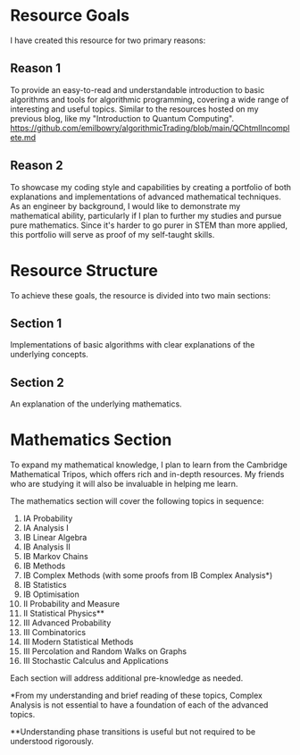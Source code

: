 # Resource Goals

I have created this resource for two primary reasons:

## Reason 1

To provide an easy-to-read and understandable introduction to basic algorithms and tools for algorithmic programming, covering a wide range of interesting and useful topics. Similar to the resources hosted on my previous blog, like my "Introduction to Quantum Computing".  https://github.com/emilbowry/algorithmicTrading/blob/main/QChtmlIncomplete.md

## Reason 2

To showcase my coding style and capabilities by creating a portfolio of both explanations and implementations of advanced mathematical techniques. As an engineer by background, I would like to demonstrate my mathematical ability, particularly if I plan to further my studies and pursue pure mathematics. Since it's harder to go purer in STEM than more applied, this portfolio will serve as proof of my self-taught skills.

# Resource Structure

To achieve these goals, the resource is divided into two main sections:

## Section 1

Implementations of basic algorithms with clear explanations of the underlying concepts.

## Section 2

An explanation of the underlying mathematics.

# Mathematics Section

To expand my mathematical knowledge, I plan to learn from the Cambridge Mathematical Tripos, which offers rich and in-depth resources. My friends who are studying it will also be invaluable in helping me learn.

The mathematics section will cover the following topics in sequence:

1. IA Probability
2. IA Analysis I
3. IB Linear Algebra
4. IB Analysis II
5. IB Markov Chains
6. IB Methods
7. IB Complex Methods (with some proofs from IB Complex Analysis*)
8. IB Statistics
9. IB Optimisation
10. II Probability and Measure
11. II Statistical Physics**
12. III Advanced Probability
13. III Combinatorics
14. III Modern Statistical Methods
15. III Percolation and Random Walks on Graphs
16. III Stochastic Calculus and Applications

Each section will address additional pre-knowledge as needed.

*From my understanding and brief reading of these topics, Complex Analysis is not essential to have a foundation of each of the advanced topics. 

**Understanding phase transitions is useful but not required to be understood rigorously.
